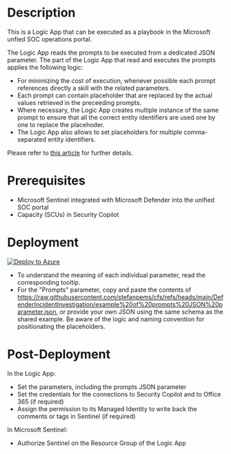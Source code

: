 # Description  

This is a Logic App that can be executed as a playbook in the Microsoft unfied SOC operations portal.

The Logic App reads the prompts to be executed from a dedicated JSON parameter. The part of the Logic App that read and executes the prompts applies the following logic: 
* For minimizing the cost of execution, whenever possible each prompt references directly a skill with the related parameters. 
* Each prompt can contain placeholder that are replaced by the actual values retrieved in the preceeding prompts. 
* Where necessary, the Logic App creates multiple instance of the same prompt to ensure that all the correct entity identifiers are used one by one to replace the placehoder. 
* The Logic App also allows to set placeholders for multiple comma-separated entity identifiers.

Please refer to [this article](https://www.linkedin.com/pulse/impact-direct-skill-invocation-automations-stefano-pescosolido-o3yef/) for further details.

# Prerequisites

* Microsoft Sentinel integrated with Microsoft Defender into the unified SOC portal
* Capacity (SCUs) in Security Copilot 


# Deployment

[![Deploy to Azure](https://aka.ms/deploytoazurebutton)](https://portal.azure.com/#create/Microsoft.Template/uri/https%3A%2F%2Fraw.githubusercontent.com%2Fstefanpems%2Fcfs%2Frefs%2Fheads%2Fmain%2FDefenderIncidentInvestigation%2Flogicapp-azuredeploy.json)

* To understand the meaning of each individual parameter, read the corresponding tooltip.
* For the "Prompts" parameter, copy and paste the contents of https://raw.githubusercontent.com/stefanpems/cfs/refs/heads/main/DefenderIncidentInvestigation/example%20of%20prompts%20JSON%20parameter.json, or provide your own JSON using the same schema as the shared example. Be aware of the logic and naming convention for positionating the placeholders.


# Post-Deployment

In the Logic App:
* Set the parameters, including the prompts JSON parameter
* Set the credentials for the connections to Security Copilot and to Office 365 (if required)
* Assign the permission to its Managed Identity to write back the comments or tags in Sentinel (if required)

In Microsoft Sentinel:
* Authorize Sentinel on the Resource Group of the Logic App
